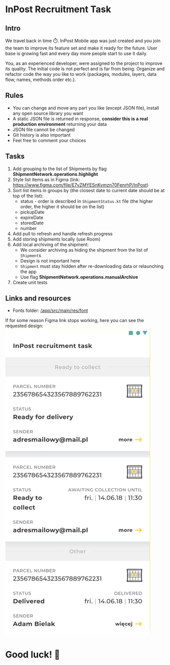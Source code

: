 # InPost Recruitment Task


## Intro
We travel back in time ⏱️. InPost Mobile app was just created and you join the team to improve its feature set and make it ready for the future.
User base is growing fast and every day more people start to use it daily.

You, as an experienced developer, were assigned to the project to improve its quality. The initial code is not perfect and is far from being.
Organize and refactor code the way you like to work (packages, modules, layers, data flow, names, methods order etc.).

## Rules
- You can change and move any part you like (except JSON file), install any open source library you want
- A static JSON file is returned in response, **consider this is a real production environment** returning your data
- JSON file cannot be changed
- Git history is also important
- Feel free to comment your choices

## Tasks
1. Add grouping to the list of Shipments by flag **ShipmentNetwork.operations.highlight**
2. Style list items as in Figma (link: https://www.figma.com/file/E7vZMYESnKvmzn70FenrhP/InPost)
3. Sort list items in groups by (the closest date to current date should be at top of the list):
    * status - order is described in `ShipmentStatus.kt` file (the higher order, the higher it should be on the list)
    * pickupDate
    * expireDate
    * storedDate
    * number
4. Add pull to refresh and handle refresh progress
5. Add storing shipments locally (use Room)
6. Add local archiving of the shipment:
    * We consider archiving as hiding the shipment from the list of `Shipment`s
    * Design is not important here
    * `Shipment` must stay hidden after re-downloading data or relaunching the app
    * Use flag **ShipmentNetwork.operations.manualArchive**
7. Create unit tests

## Links and resources
- Fonts folder: [/app/src/main/res/font](./app/src/main/res/font)

If for some reason Figma link stops working, here you can see the requested design:
![Design from Figma](./images/Figma.png)

# Good luck! 💪
